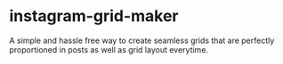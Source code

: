 # instagram-grid-maker
A simple and hassle free way to create seamless grids that are perfectly proportioned in posts as well as grid layout everytime.

